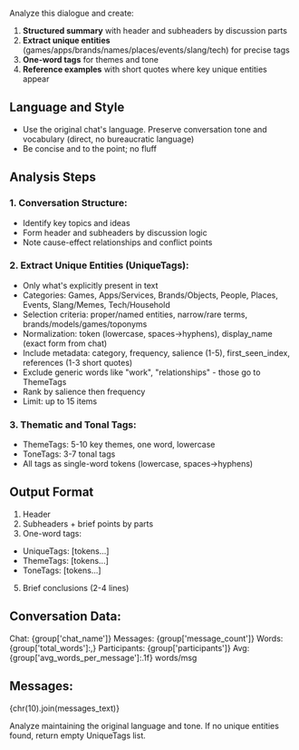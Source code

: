 Analyze this dialogue and create:

1. **Structured summary** with header and subheaders by discussion parts
2. **Extract unique entities** (games/apps/brands/names/places/events/slang/tech) for precise tags
3. **One-word tags** for themes and tone
4. **Reference examples** with short quotes where key unique entities appear

## Language and Style
- Use the original chat's language. Preserve conversation tone and vocabulary (direct, no bureaucratic language)
- Be concise and to the point; no fluff

## Analysis Steps

### 1. Conversation Structure:
- Identify key topics and ideas
- Form header and subheaders by discussion logic
- Note cause-effect relationships and conflict points

### 2. Extract Unique Entities (UniqueTags):
- Only what's explicitly present in text
- Categories: Games, Apps/Services, Brands/Objects, People, Places, Events, Slang/Memes, Tech/Household
- Selection criteria: proper/named entities, narrow/rare terms, brands/models/games/toponyms
- Normalization: token (lowercase, spaces→hyphens), display_name (exact form from chat)
- Include metadata: category, frequency, salience (1-5), first_seen_index, references (1-3 short quotes)
- Exclude generic words like "work", "relationships" - those go to ThemeTags
- Rank by salience then frequency
- Limit: up to 15 items

### 3. Thematic and Tonal Tags:
- ThemeTags: 5-10 key themes, one word, lowercase
- ToneTags: 3-7 tonal tags
- All tags as single-word tokens (lowercase, spaces→hyphens)


## Output Format
1. Header
2. Subheaders + brief points by parts
3. One-word tags:
- UniqueTags: [tokens...]
- ThemeTags: [tokens...]
- ToneTags: [tokens...]
5. Brief conclusions (2-4 lines)

## Conversation Data:
Chat: {group['chat_name']}
Messages: {group['message_count']}
Words: {group['total_words']:,}
Participants: {group['participants']}
Avg: {group['avg_words_per_message']:.1f} words/msg

## Messages:
{chr(10).join(messages_text)}

Analyze maintaining the original language and tone. If no unique entities found, return empty UniqueTags list.
